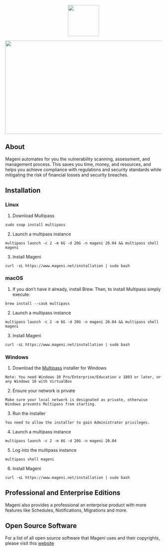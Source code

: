 <p align="center">
    <a href="https://www.mageni.net" target="_blank">
        <img src="https://pbs.twimg.com/profile_images/1168687855520141312/wrdNG6ne_400x400.png" width="100">
    </a>
</p>

<p align="center">
    <a href="https://www.mageni.net" target="_blank">
        <img src="https://www.mageni.net/assets/img/screenshot.png" width="600" height="300">
    </a>
</p>

## About
Mageni automates for you the vulnerability scanning, assessment, and management process. This saves you time, money, and resources, and helps you achieve compliance with regulations and security standards while mitigating the risk of financial losses and security breaches.

## Installation 

### Linux

1. Download Multipass
```
sudo snap install multipass
```
2. Launch a multipass instance
```
multipass launch -c 2 -m 6G -d 20G -n mageni 20.04 && multipass shell mageni
```
3. Install Mageni
```
curl -sL https://www.mageni.net/installation | sudo bash
```

### macOS

1. If you don’t have it already, install Brew. Then, to install Multipass simply execute:
```
brew install --cask multipass
```
2. Launch a multipass instance
```
multipass launch -c 2 -m 6G -d 20G -n mageni 20.04 && multipass shell mageni
```
3. Install Mageni
```
curl -sL https://www.mageni.net/installation | sudo bash
```

### Windows

1. Download the  <a href="https://multipass.run/download/windows" target="_blank">Multipass</a> installer for Windows
```
Note: You need Windows 10 Pro/Enterprise/Education v 1803 or later, or any Windows 10 with VirtualBox
```
2. Ensure your network is private
```
Make sure your local network is designated as private, otherwise Windows prevents Multipass from starting.
```
3. Run the installer
```
You need to allow the installer to gain Administrator privileges.
```
4. Launch a multipass instance
```
multipass launch -c 2 -m 6G -d 20G -n mageni 20.04
```
5. Log into the multipass instance
```
multipass shell mageni
```
6. Install Mageni
```
curl -sL https://www.mageni.net/installation | sudo bash
```
## Professional and Enterprise Editions
Mageni also provides a professional an enterprise product with more features like Schedules, Notifications, Migrations and more. 

## Open Source Software
For a list of all open source software that Mageni uses and their copyrights, please visit this <a href="https://www.mageni.net/opensource" target="_blank">website</a>
